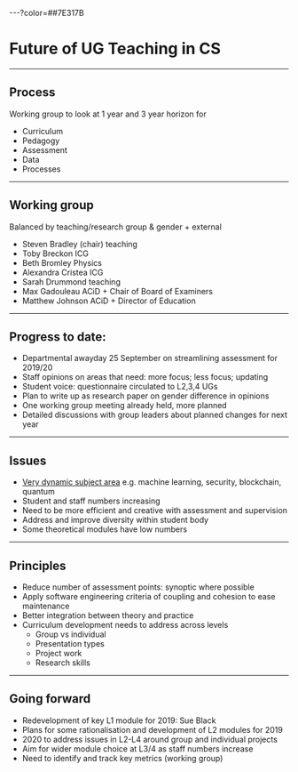 ---?color=##7E317B

# Future of UG Teaching in CS

---

## Process

Working group to look at 1 year and 3 year horizon for

- Curriculum
- Pedagogy
- Assessment
- Data
- Processes

---

## Working group

Balanced by teaching/research group & gender + external

- Steven Bradley (chair) teaching
- Toby Breckon ICG
- Beth Bromley Physics
- Alexandra Cristea ICG
- Sarah Drummond teaching
- Max Gadouleau ACiD + Chair of Board of Examiners
- Matthew Johnson ACiD + Director of Education

---

## Progress to date:

- Departmental awayday 25 September on streamlining assessment for 2019/20
- Staff opinions on areas that need: more focus; less focus; updating 
- Student voice: questionnaire circulated to L2,3,4 UGs
- Plan to write up as research paper on gender difference in opinions
- One working group meeting already held, more planned
- Detailed discussions with group leaders about planned changes for next year

---

## Issues

- [Very dynamic subject area](https://www.gartner.com/smarterwithgartner/5-trends-emerge-in-gartner-hype-cycle-for-emerging-technologies-2018/) e.g. machine learning, security, blockchain, quantum
- Student and staff numbers increasing
- Need to be more efficient and creative with assessment and supervision
- Address and improve diversity within student body
- Some theoretical modules have low numbers

---

## Principles

- Reduce number of assessment points: synoptic where possible
- Apply software engineering criteria of coupling and cohesion to ease maintenance
- Better integration between theory and practice
- Curriculum development needs to address across levels
   - Group vs individual
   - Presentation types
   - Project work
   - Research skills

---

## Going forward

- Redevelopment of key L1 module for 2019: Sue Black
- Plans for some rationalisation and development of L2 modules for 2019
- 2020 to address issues in L2-L4 around group and individual projects
- Aim for wider module choice at L3/4 as staff numbers increase
- Need to identify and track key metrics (working group)
